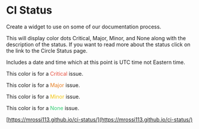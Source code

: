 # CI Status

Create a widget to use on some of our documentation process.

This will display color dots Critical, Major, Minor, and None along with the description of the status. 
If you want to read more about the status click on the link to the Circle Status page. 

Includes a date and time which at this point is UTC time not Eastern time.

This color is for a <span style="color:#e74c3c">Critical</span> issue.

This color is for a <span style="color:#e67e22">Major</span>  issue.

This color is for a <span style="color:#f1c40f">Minor</span> issue.

This color is for a <span style="color:#2ecc71">None</span> issue.


 [https://mrossi113.github.io/ci-status/](https://mrossi113.github.io/ci-status/)

